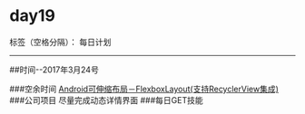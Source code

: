 # day19

标签（空格分隔）： 每日计划

---
##时间--2017年3月24号

###空余时间
[Android可伸缩布局－FlexboxLayout(支持RecyclerView集成)][1]
###公司项目
尽量完成动态详情界面
###每日GET技能


  [1]: https://juejin.im/post/58d1035161ff4b00603ca9c4